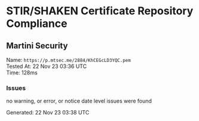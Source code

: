 # STIR/SHAKEN Certificate Repository Compliance

## Martini Security

Name: `https://p.mtsec.me/2884/KhCEGcLD3YQC.pem`\
Tested At: 22 Nov 23 03:36 UTC\
Time: 128ms

### Issues

no warning, or error, or notice date level issues were found

Generated: 22 Nov 23 03:38 UTC